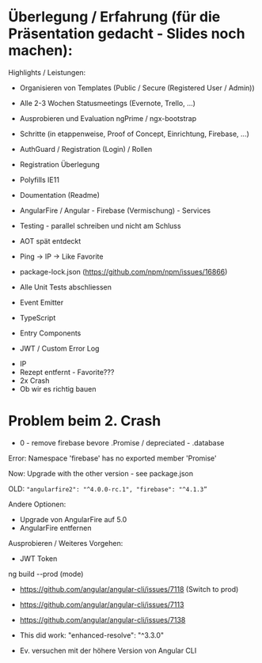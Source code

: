 # Überlegung / Erfahrung (für die Präsentation gedacht - Slides noch machen):

Highlights / Leistungen:

* Organisieren von Templates (Public / Secure (Registered User / Admin))
* Alle 2-3 Wochen Statusmeetings (Evernote, Trello, ...)
* Ausprobieren und Evaluation ngPrime / ngx-bootstrap
* Schritte (in etappenweise, Proof of Concept, Einrichtung, Firebase, ...)
* AuthGuard / Registration (Login) / Rollen
* Registration Überlegung
* Polyfills IE11
* Doumentation (Readme)

* AngularFire / Angular - Firebase (Vermischung) - Services
* Testing - parallel schreiben und nicht am Schluss
* AOT spät entdeckt
* Ping -> IP -> Like Favorite
* package-lock.json (https://github.com/npm/npm/issues/16866)

* Alle Unit Tests abschliessen


* Event Emitter
* TypeScript
* Entry Components
* JWT / Custom Error Log

- IP
- Rezept entfernt - Favorite???
- 2x Crash
- Ob wir es richtig bauen

Problem beim 2. Crash
=====================

- 0 - remove firebase bevore .Promise / depreciated - .database

Error: Namespace 'firebase' has no exported member 'Promise' 

Now: Upgrade with the other version - see package.json

OLD:
`
"angularfire2": "^4.0.0-rc.1",
"firebase": "^4.1.3”
`
 
Andere Optionen:

* Upgrade von AngularFire auf 5.0
* AngularFire entfernen

Ausprobieren / Weiteres Vorgehen:

* JWT Token

ng build --prod (mode)

* https://github.com/angular/angular-cli/issues/7118 (Switch to prod)
* https://github.com/angular/angular-cli/issues/7113
* https://github.com/angular/angular-cli/issues/7138

* This did work: "enhanced-resolve": "^3.3.0"
* Ev. versuchen mit der höhere Version von Angular CLI